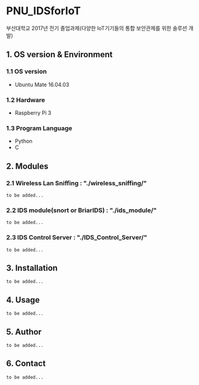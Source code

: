 # PNU_IDSforIoT
부산대학교 2017년 전기 졸업과제(다양한 IoT기기들의 통합 보안관제를 위한 솔루션 개발)

## 1. OS version & Environment
### 1.1 OS version
* Ubuntu Mate 16.04.03
### 1.2 Hardware
* Raspberry Pi 3
### 1.3 Program Language
* Python
* C

## 2. Modules
### 2.1 Wireless Lan Sniffing : "./wireless_sniffing/"
	to be added...
### 2.2 IDS module(snort or BriarIDS) : "./ids_module/"
	to be added...
### 2.3 IDS Control Server : "./IDS_Control_Server/"
	to be added...

## 3. Installation
	to be added...

## 4. Usage
	to be added...

## 5. Author
	to be added...

## 6. Contact
	to be added...


